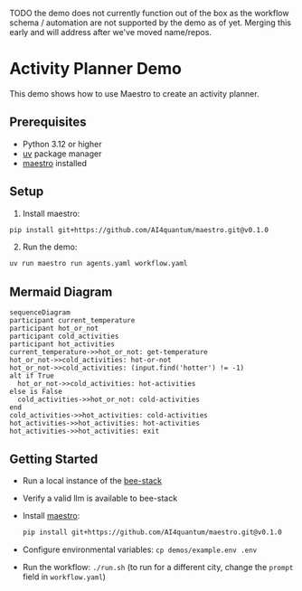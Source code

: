 TODO the demo does not currently function out of the box as the workflow schema / automation are not supported by the demo as of yet.  Merging this early and will address after we've moved name/repos.

# Activity Planner Demo

This demo shows how to use Maestro to create an activity planner.

## Prerequisites

* Python 3.12 or higher
* [uv](https://github.com/astral-sh/uv) package manager
* [maestro](https://github.com/AI4quantum/maestro) installed

## Setup

1. Install maestro:
```bash
pip install git+https://github.com/AI4quantum/maestro.git@v0.1.0
```

2. Run the demo:
```bash
uv run maestro run agents.yaml workflow.yaml
```

## Mermaid Diagram

<!-- MERMAID_START -->
```mermaid
sequenceDiagram
participant current_temperature
participant hot_or_not
participant cold_activities
participant hot_activities
current_temperature->>hot_or_not: get-temperature
hot_or_not->>cold_activities: hot-or-not
hot_or_not->>cold_activities: (input.find('hotter') != -1)
alt if True
  hot_or_not->>cold_activities: hot-activities
else is False
  cold_activities->>hot_or_not: cold-activities
end
cold_activities->>hot_activities: cold-activities
hot_activities->>hot_activities: hot-activities
hot_activities->>hot_activities: exit
```
<!-- MERMAID_END -->

## Getting Started

* Run a local instance of the [bee-stack](https://github.com/i-am-bee/bee-stack/blob/main/README.md)

* Verify a valid llm is available to bee-stack

* Install [maestro](https://github.com/AI4quantum/maestro):
   ```bash
   pip install git+https://github.com/AI4quantum/maestro.git@v0.1.0
   ```

* Configure environmental variables: `cp demos/example.env .env`

* Run the workflow: `./run.sh` (to run for a different city, change the `prompt` field in `workflow.yaml`)
